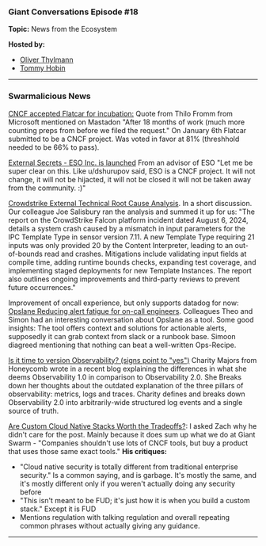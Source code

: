 ### Giant Conversations Episode #18

**Topic:** News from the Ecosystem

**Hosted by:** 

* [Oliver Thylmann](https://twitter.com/othylmann)
* [Tommy Hobin](https://twitter.com/tommyhobin)

------------------------------------------------------------------------------------------------------------------------------


### Swarmalicious News 

[CNCF accepted Flatcar for incubation:](https://github.com/cncf/toc/pull/991) 
Quote from Thilo Fromm from Microsoft mentioned on Mastadon "After 18 months of work (much more counting preps from before we filed the request." On January 6th Flatcar submitted to be a CNCF project. Was voted in favor at 81% (threshhold needed to be 66% to pass).

[External Secrets - ESO Inc. is launched](https://www.reddit.com/r/kubernetes/comments/1ez2rrt/external_secrets_inc_is_launched_external_secrets/?share_id=8slE7Ejk5guadWO0X7FVw&utm_content=1&utm_medium=ios_app&utm_name=iossmf&utm_source=share&utm_term=22)
From an advisor of ESO "Let me be super clear on this. Like u/dshurupov said, ESO is a CNCF project. It will not change, it will not be hijacted, it will not be closed it will not be taken away from the community. :)"

[Crowdstrike External Technical Root Cause Analysis](https://www.crowdstrike.com/wp-content/uploads/2024/08/Channel-File-291-Incident-Root-Cause-Analysis-08.06.2024.pdf). In a short discussion. Our colleague Joe Salisbury ran the analysis and summed it up for us: "The report on the CrowdStrike Falcon platform incident dated August 6, 2024, details a system crash caused by a mismatch in input parameters for the IPC Template Type in sensor version 7.11. A new Template Type requiring 21 inputs was only provided 20 by the Content Interpreter, leading to an out-of-bounds read and crashes. Mitigations include validating input fields at compile time, adding runtime bounds checks, expanding test coverage, and implementing staged deployments for new Template Instances. The report also outlines ongoing improvements and third-party
reviews to prevent future occurrences."

Improvement of oncall experience, but only supports datadog for now: [Opslane Reducing alert fatigue for on-call engineers](https://github.com/opslane/opslane). Colleagues Theo and Simon had an interesting conversation about Opslane as a tool. Some good insights: The tool offers context and solutions for actionable alerts, supposedly it can grab context from slack or a runbook base. Simoon diagreed mentioning that nothing can beat a well-written Ops-Recipe. 

[Is it time to version Observability? (signs point to "yes")](https://charity.wtf/2024/08/07/is-it-time-to-version-observability-signs-point-to-yes/)
Charity Majors from Honeycomb wrote in a recent blog explaining the differences in what she deems Observability 1.0 in comparison to Observability 2.0. She Breaks down her thoughts about the outdated explanation of the three pillars of observability: metrics, logs and traces. Charity defines and breaks down Observability 2.0 into arbitrarily-wide structured log events and a single source of truth.

[Are Custom Cloud Native Stacks Worth the Tradeoffs?](https://thenewstack.io/are-custom-cloud-native-stacks-worth-the-security-tradeoffs/): I asked Zach why he didn't care for the post. Mainly because it does sum up what we do at Giant Swarm - "Companies shouldn't use lots of CNCF tools, but buy a product that uses those same exact tools." 
**His critiques:**
- "Cloud native security is totally different from traditional enterprise security." Is a common saying, and is garbage. It's mostly the same, and it's mostly different only if you weren't actually doing any security before
- "This isn't meant to be FUD; it's just how it is when you build a custom stack." Except it is FUD
- Mentions regulation with talking regulation and overall repeating common phrases without actually giving any guidance.






------------------------------------------------------------------------------------------------------------------------------

 
